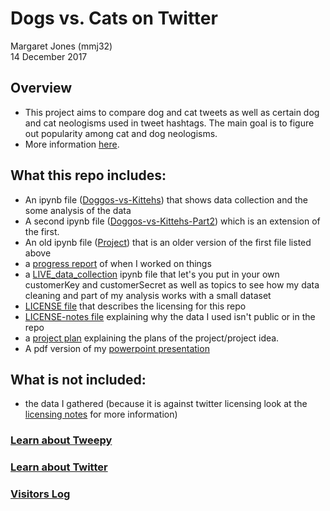 # Dogs vs. Cats on Twitter
Margaret Jones (mmj32)  
14 December 2017

## Overview
- This project aims to compare dog and cat tweets as well as certain dog and cat neologisms used in tweet hashtags. The main goal is to figure out popularity among cat and dog neologisms.
- More information [here](https://github.com/Data-Science-for-Linguists/Dog_vs_Cat_Neologisms_on_Twitter/blob/master/project_plan_new.md).

## What this repo includes:
- An ipynb file ([Doggos-vs-Kittehs](https://github.com/Data-Science-for-Linguists/Dog_vs_Cat_Neologisms_on_Twitter/blob/master/Doggos-vs-Kittehs.ipynb)) that shows data collection and the some analysis of the data
- A second ipynb file ([Doggos-vs-Kittehs-Part2](https://github.com/Data-Science-for-Linguists/Dog_vs_Cat_Neologisms_on_Twitter/blob/master/Doggos-vs-Kittehs-Part2.ipynb)) which is an extension of the first.
- An old ipynb file ([Project](https://github.com/Data-Science-for-Linguists/Dog_vs_Cat_Neologisms_on_Twitter/blob/master/Project.ipynb)) that is an older version of the first file listed above
- a [progress report](https://github.com/Data-Science-for-Linguists/Dog_vs_Cat_Neologisms_on_Twitter/blob/master/progress_report.md) of when I worked on things
- a [LIVE_data_collection](https://github.com/Data-Science-for-Linguists/Dog_vs_Cat_Neologisms_on_Twitter/blob/master/LIVE_data_collection.ipynb) ipynb file that let's you put in your own customerKey and customerSecret as well as topics to see how my data cleaning and part of my analysis works with a small dataset
- [LICENSE file](https://github.com/Data-Science-for-Linguists/Dog_vs_Cat_Neologisms_on_Twitter/blob/master/LICENSE.md) that describes the licensing for this repo
- [LICENSE-notes file](https://github.com/Data-Science-for-Linguists/Dog_vs_Cat_Neologisms_on_Twitter/blob/master/LICENSE_notes.md) explaining why the data I used isn't public or in the repo
- a [project plan](https://github.com/Data-Science-for-Linguists/Dog_vs_Cat_Neologisms_on_Twitter/blob/master/project_plan_new.md) explaining the plans of the project/project idea.
- A pdf version of my [powerpoint presentation]()

## What is not included:
- the data I gathered (because it is against twitter licensing look at the [licensing notes](https://github.com/Data-Science-for-Linguists/Dog_vs_Cat_Neologisms_on_Twitter/blob/master/LICENSE_notes.md) for more information)

### [Learn about Tweepy](http://tweepy.readthedocs.io/en/v3.5.0/)

### [Learn about Twitter](https://www.lifewire.com/what-exactly-is-twitter-2483331)

### [Visitors Log](https://github.com/Data-Science-for-Linguists/Shared-Repo/blob/master/todo10_visitors_log/visitors_log_margaret.md)
